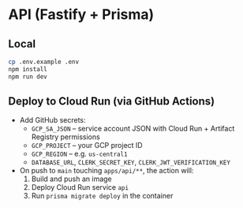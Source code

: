 # API (Fastify + Prisma)

## Local

```bash
cp .env.example .env
npm install
npm run dev
```

## Deploy to Cloud Run (via GitHub Actions)

- Add GitHub secrets:
  - `GCP_SA_JSON` – service account JSON with Cloud Run + Artifact Registry permissions
  - `GCP_PROJECT` – your GCP project ID
  - `GCP_REGION` – e.g. `us-central1`
  - `DATABASE_URL`, `CLERK_SECRET_KEY`, `CLERK_JWT_VERIFICATION_KEY`
- On push to `main` touching `apps/api/**`, the action will:
  1. Build and push an image
  2. Deploy Cloud Run service `api`
  3. Run `prisma migrate deploy` in the container
